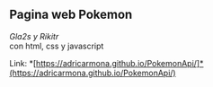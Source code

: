 ## Pagina web Pokemon 
_Gla2s y Rikitr_  
con html, css y javascript

Link: *[https://adricarmona.github.io/PokemonApi/]*(https://adricarmona.github.io/PokemonApi/)